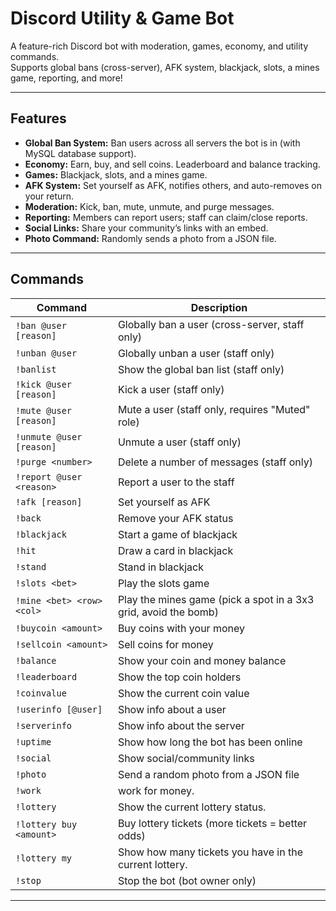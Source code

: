 # Discord Utility & Game Bot

A feature-rich Discord bot with moderation, games, economy, and utility commands.  
Supports global bans (cross-server), AFK system, blackjack, slots, a mines game, reporting, and more!

---

## Features

- **Global Ban System:** Ban users across all servers the bot is in (with MySQL database support).
- **Economy:** Earn, buy, and sell coins. Leaderboard and balance tracking.
- **Games:** Blackjack, slots, and a mines game.
- **AFK System:** Set yourself as AFK, notifies others, and auto-removes on your return.
- **Moderation:** Kick, ban, mute, unmute, and purge messages.
- **Reporting:** Members can report users; staff can claim/close reports.
- **Social Links:** Share your community’s links with an embed.
- **Photo Command:** Randomly sends a photo from a JSON file.

---

## Commands

| Command           | Description                                                                  |
|-------------------|------------------------------------------------------------------------------|
| `!ban @user [reason]`      | Globally ban a user (cross-server, staff only)                      |
| `!unban @user`             | Globally unban a user (staff only)                                  |
| `!banlist`                 | Show the global ban list (staff only)                               |
| `!kick @user [reason]`     | Kick a user (staff only)                                            |
| `!mute @user [reason]`     | Mute a user (staff only, requires "Muted" role)                     |
| `!unmute @user [reason]`   | Unmute a user (staff only)                                          |
| `!purge <number>`          | Delete a number of messages (staff only)                            |
| `!report @user <reason>`   | Report a user to the staff                                          |
| `!afk [reason]`            | Set yourself as AFK                                                 |
| `!back`                    | Remove your AFK status                                              |
| `!blackjack`               | Start a game of blackjack                                           |
| `!hit`                     | Draw a card in blackjack                                            |
| `!stand`                   | Stand in blackjack                                                  |
| `!slots <bet>`             | Play the slots game                                                 |
| `!mine <bet> <row> <col>`  | Play the mines game (pick a spot in a 3x3 grid, avoid the bomb)     |
| `!buycoin <amount>`        | Buy coins with your money                                           |
| `!sellcoin <amount>`       | Sell coins for money                                                |
| `!balance`                 | Show your coin and money balance                                    |
| `!leaderboard`             | Show the top coin holders                                           |
| `!coinvalue`               | Show the current coin value                                         |
| `!userinfo [@user]`        | Show info about a user                                              |
| `!serverinfo`              | Show info about the server                                          |
| `!uptime`                  | Show how long the bot has been online                               |
| `!social`                  | Show social/community links                                         |
| `!photo`                   | Send a random photo from a JSON file                                |
| `!work`                    | work for money.                                                     |
| `!lottery`                 | Show the current lottery status.                                    |
| `!lottery buy <amount>`    | Buy lottery tickets (more tickets = better odds)                    |
| `!lottery my`              | Show how many tickets you have in the current lottery.              |
| `!stop`                    | Stop the bot (bot owner only)                                       |

---
